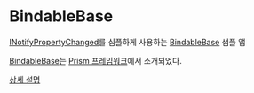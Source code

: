 ﻿# BindableBase

[INotifyPropertyChanged](https://docs.microsoft.com/en-us/dotnet/api/system.componentmodel.inotifypropertychanged)를 심플하게 사용하는 [BindableBase](https://github.com/PrismLibrary/Prism/blob/master/Source/Prism/Mvvm/BindableBase.cs) 샘플 앱

[BindableBase](https://github.com/PrismLibrary/Prism/blob/master/Source/Prism/Mvvm/BindableBase.cs)는 [Prism 프레임워크](https://github.com/PrismLibrary/Prism)에서 소개되었다.

[상세 설명](https://devwock.github.io/)
